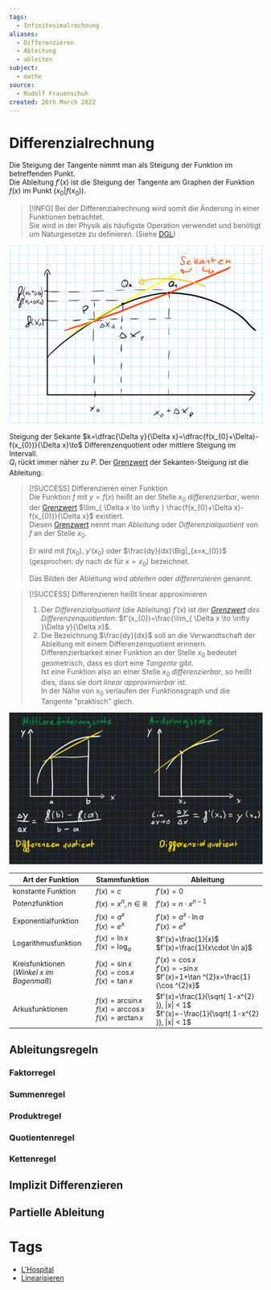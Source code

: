 ```yaml
---
tags:
  - Infinitesimalrechnung
aliases:
  - Differenzieren
  - Ableitung
  - ableiten
subject:
  - mathe
source:
  - Rudolf Frauenschuh
created: 26th March 2022
---
```


# Differenzialrechnung

Die Steigung der Tangente nimmt man als Steigung der Funktion im betreffenden Punkt.  
Die Ableitung $f'(x)$ ist die Steigung der Tangente am Graphen der Funktion $f(x)$ im Punkt $(x_{0}|f(x_{0}))$.

> [!INFO] Bei der Differenzialrechnung wird somit die Änderung in einer Funktionen betrachtet.  
> Sie wird in der Physik als häufigste Operation verwendet und benötigt um Naturgesetze zu definieren. (Siehe [DGL](../{MOC}%20DGL.md))

![](assets/Pasted%20image%2020230923135814.png)

Steigung der Sekante $k=\dfrac{\Delta y}{\Delta x}=\dfrac{f(x_{0}+\Delta)-f(x_{0})}{\Delta x}\to$ Differenzenquotient oder mittlere Steigung im Intervall.  
$Q_{i}$ rückt immer näher zu $P$. Der [Grenzwert](Grenzwert.md) der Sekanten-Steigung ist die Ableitung. 

> [!SUCCESS] Differenzieren einer Funktion  
> Die Funktion $f$ mit $y = f(x)$ heißt an der Stelle $x_{0}$ *differenzierbar*, wenn der [Grenzwert](Grenzwert.md) $\lim_{ \Delta x \to \infty } \frac{f(x_{0}+\Delta x)-f(x_{0})}{\Delta x}$ existiert.  
> Diesen [Grenzwert](Grenzwert.md) nennt man *Ableitung* oder *Differenzialquotient* von $f$ an der Stelle $x_{0}$.
> 
> Er wird mit $f(x_{0})$, $y'(x_{0})$ oder $\frac{dy}{dx}\Big|_{x=x_{0}}$ (gesprochen: $dy$ nach $dx$ für $x=x_{0}$) bezeichnet.
> 
> Das Bilden der Ableitung wird *ableiten* oder *differenzieren* genannt.

> [!SUCCESS] Differenzieren heißt linear approximieren
> 1. Der *Differenzialquotient* (die Ableitung) $f'(x)$ ist der *[Grenzwert](Grenzwert.md) des Differenzenquotienten*: $f'(x_{0})=\frac{\lim_{ \Delta x \to \infty }\Delta y}{\Delta x}$.
> 2. Die Bezeichnung $\frac{dy}{dx}$ soll an die Verwandtschaft der Ableitung mit einem Differenzenquotient erinnern.  
> 	Differenzierbarkeit einer Funktion an der Stelle $x_{0}$ bedeutet geometrisch, dass es dort eine *Tangente* gibt.  
> 	Ist eine Funktion also an einer Stelle $x_{0}$ *differenzierbar*, so heißt dies, dass sie dort *linear approximierbar* ist.  
> 	In der Nähe von $x_{0}$ verlaufen der Funktionsgraph und die Tangente "praktisch" glech.

![](assets/Pasted%20image%2020230923151105.png)

| Art der Funktion                                | Stammfunktion                                                | Ableitung                                                                      |
| ----------------------------------------------- | ------------------------------------------------------------ | ------------------------------------------------------------------------------ |
| konstante Funktion                              | $f(x)=c$                                                     | $f'(x)=0$                                                                      |
| Potenzfunktion                                  | $f(x)=x^{n},n\in\mathbb{R}$                                  | $f'(x)=n\cdot x^{n-1}$                                                         |
| Exponentialfunktion                             | $f(x)=a^{x}$ <br> $f(x)=e^{x}$                               | $f'(x)=a^{x}\cdot \ln a$ <br> $f'(x)=e^{x}$                                    |
| Logarithmusfunktion                             | $f(x)=\ln x$ <br> $f(x)=\log_{a}$                            | $f'(x)=\frac{1}{x}$ <br> $f'(x)=\frac{1}{x\cdot \ln a}$                        |
| Kreisfunktionen <br> (*Winkel $x$ im Bogenmaß*) | $f(x)=\sin x$<br>$f(x)=\cos x$<br>$f(x)=\tan x$              | $f'(x)=\cos x$<br>$f'(x)=-\sin x$<br>$f'(x)=1+\tan ^{2}x=\frac{1}{\cos ^{2}x}$ |
| Arkusfunktionen                                 | $f(x)=\arcsin x$ <br> $f(x)=\arccos x$ <br> $f(x)=\arctan x$ | $f'(x)=\frac{1}{\sqrt{ 1-x^{2} }}, \|x\| < 1$ <br> $f'(x)=-\frac{1}{\sqrt{ 1-x^{2} }}, \|x\| < 1$                                                                               |

## Ableitungsregeln

### Faktorregel

### Summenregel

### Produktregel

### Quotientenregel

### Kettenregel

## Implizit Differenzieren

## Partielle Ableitung

# Tags

- [L'Hospital](L'Hospital.md)
- [Linearisieren](Linearisieren)